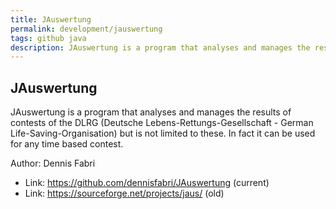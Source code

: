 ```yaml
---
title: JAuswertung
permalink: development/jauswertung
tags: github java
description: JAuswertung is a program that analyses and manages the results of contests of the DLRG but is not limited to these.
---
```


## JAuswertung

JAuswertung is a program that analyses and manages the results of contests of the DLRG (Deutsche Lebens-Rettungs-Gesellschaft - German Life-Saving-Organisation) but is not limited to these. In fact it can be used for any time based contest.

Author: Dennis Fabri

- Link: <https://github.com/dennisfabri/JAuswertung> (current)
- Link: <https://sourceforge.net/projects/jaus/> (old)
